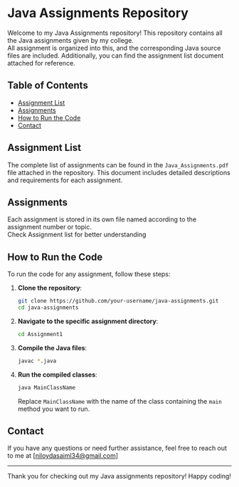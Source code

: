# Java Assignments Repository

Welcome to my Java Assignments repository! This repository contains all the Java assignments given by my college. 
<br>
All assignment is organized into this, and the corresponding Java source files are included. Additionally, you can find the assignment list document attached for reference.

## Table of Contents

- [Assignment List](#assignment-list)
- [Assignments](#assignments)
- [How to Run the Code](#how-to-run-the-code)
- [Contact](#contact)

## Assignment List

The complete list of assignments can be found in the `Java_Assignments.pdf` file attached in the repository. This document includes detailed descriptions and requirements for each assignment.

## Assignments

Each assignment is stored in its own file named according to the assignment number or topic. 
<br>
Check Assignment list for better understanding

## How to Run the Code

To run the code for any assignment, follow these steps:

1. **Clone the repository**:
    ```sh
    git clone https://github.com/your-username/java-assignments.git
    cd java-assignments
    ```

2. **Navigate to the specific assignment directory**:
    ```sh
    cd Assignment1
    ```

3. **Compile the Java files**:
    ```sh
    javac *.java
    ```

4. **Run the compiled classes**:
    ```sh
    java MainClassName
    ```

   Replace `MainClassName` with the name of the class containing the `main` method you want to run.

## Contact

If you have any questions or need further assistance, feel free to reach out to me at [niloydasaiml34@gmail.com]

---

Thank you for checking out my Java assignments repository! Happy coding!
